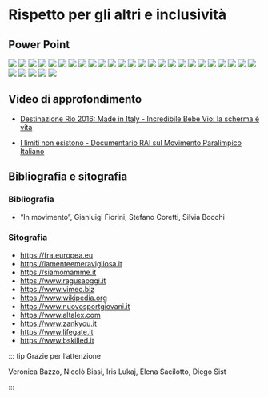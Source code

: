 # Rispetto per gli altri e inclusività

## Power Point

![](../img/civica/rispetto/2.png)
![](../img/civica/rispetto/3.png)
![](../img/civica/rispetto/4.png)
![](../img/civica/rispetto/5.png)
![](../img/civica/rispetto/6.png)
![](../img/civica/rispetto/7.png)
![](../img/civica/rispetto/8.png)
![](../img/civica/rispetto/9.png)
![](../img/civica/rispetto/10.png)
![](../img/civica/rispetto/11.png)
![](../img/civica/rispetto/12.png)
![](../img/civica/rispetto/13.png)
![](../img/civica/rispetto/14.png)
![](../img/civica/rispetto/15.png)
![](../img/civica/rispetto/16.png)
![](../img/civica/rispetto/17.png)
![](../img/civica/rispetto/18.png)
![](../img/civica/rispetto/19.png)
![](../img/civica/rispetto/20.png)
![](../img/civica/rispetto/21.png)
![](../img/civica/rispetto/22.png)
![](../img/civica/rispetto/23.png)
![](../img/civica/rispetto/24.png)
![](../img/civica/rispetto/25.png)
![](../img/civica/rispetto/26.png)
![](../img/civica/rispetto/27.png)
![](../img/civica/rispetto/28.png)
![](../img/civica/rispetto/29.png)
![](../img/civica/rispetto/30.png)
![](../img/civica/rispetto/31.png)

## Video di approfondimento

- [Destinazione Rio 2016: Made in Italy - Incredibile Bebe Vio: la scherma è vita](https://www.youtube.com/watch?v=7nk2NhLiM1w)

- [I limiti non esistono - Documentario RAI sul Movimento Paralimpico Italiano](https://www.youtube.com/watch?v=rcp7uPaP3Go)

## Bibliografia e sitografia

### Bibliografia

- “In movimento”, Gianluigi Fiorini, Stefano Coretti, Silvia Bocchi

### Sitografia

- <https://fra.europea.eu>
- <https://lamenteemeravigliosa.it>
- <https://siamomamme.it>
- <https://www.ragusaoggi.it>
- <https://www.vimec.biz>
- <https://www.wikipedia.org>
- <https://www.nuovosportgiovani.it>
- <https://www.altalex.com>
- <https://www.zankyou.it>
- <https://www.lifegate.it>
- <https://www.bskilled.it>

::: tip Grazie per l’attenzione

Veronica Bazzo, Nicolò Biasi, Iris Lukaj, Elena Sacilotto, Diego Sist

:::
